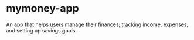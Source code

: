 # mymoney-app
An app that helps users manage their finances, tracking income, expenses, and setting up savings goals. 
